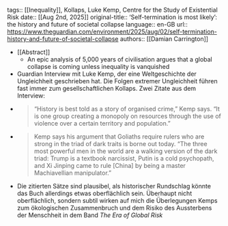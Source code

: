 tags:: [[Inequality]], Kollaps, Luke Kemp, Centre for the Study of Existential Risk
date:: [[Aug 2nd, 2025]]
original-title:: ‘Self-termination is most likely’: the history and future of societal collapse
language:: en-GB
url:: https://www.theguardian.com/environment/2025/aug/02/self-termination-history-and-future-of-societal-collapse
authors:: [[Damian Carrington]]

- [[Abstract]]
	- An epic analysis of 5,000 years of civilisation argues that a global collapse is coming unless inequality is vanquished
- Guardian Interview mit Luke Kemp, der eine Weltgeschichte der Ungleichheit geschrieben hat. Die Folgen extremer Ungleichheit führen fast immer zum gesellschaftlichen Kollaps. Zwei Zitate aus dem Interview:
- > “History is best told as a story of organised crime,” Kemp says. “It is 
  one group creating a monopoly on resources through the use of violence 
  over a certain territory and population.”
- > Kemp says his argument that Goliaths require rulers who are strong in 
  the triad of dark traits is borne out today. “The three most powerful 
  men in the world are a walking version of the dark triad: Trump is a 
  textbook narcissist, Putin is a cold psychopath, and Xi Jinping came to 
  rule [China] by being a master Machiavellian manipulator.”
- Die zitierten Sätze sind plausibel, als historischer Rundschlag könnte das Buch allerdings etwas oberflächlich sein. Überhaupt nicht oberflächlich, sondern subtil wirken auf mich die Überlegungen Kemps zum ökologischen Zusammenbruch und dem Risiko des Aussterbens der Menschheit in dem Band *The Era of Global Risk*